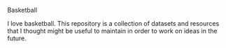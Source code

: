 Basketball

I love basketball.
This repository is a collection of datasets and resources that I thought might be useful to maintain in order to work on ideas in the future.
